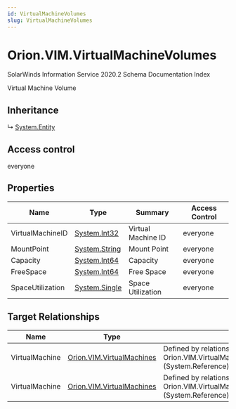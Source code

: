 ```yaml
---
id: VirtualMachineVolumes
slug: VirtualMachineVolumes
---
```


# Orion.VIM.VirtualMachineVolumes

SolarWinds Information Service 2020.2 Schema Documentation Index

Virtual Machine Volume

## Inheritance

↳ [System.Entity](./../System/Entity)

## Access control

everyone

## Properties

| Name | Type | Summary | Access Control |
| ------ | ------ | ------ | ------ |
| VirtualMachineID | [System.Int32](https://docs.microsoft.com/en-us/dotnet/api/system.int32) | Virtual Machine ID | everyone |
| MountPoint | [System.String](https://docs.microsoft.com/en-us/dotnet/api/system.string) | Mount Point | everyone |
| Capacity | [System.Int64](https://docs.microsoft.com/en-us/dotnet/api/system.int64) | Capacity | everyone |
| FreeSpace | [System.Int64](https://docs.microsoft.com/en-us/dotnet/api/system.int64) | Free Space | everyone |
| SpaceUtilization | [System.Single](https://docs.microsoft.com/en-us/dotnet/api/system.single) | Space Utilization | everyone |

## Target Relationships

| Name | Type | Notes |
| ------ | ------ | ------ |
| VirtualMachine | [Orion.VIM.VirtualMachines](./../Orion.VIM/VirtualMachines) | Defined by relationship Orion.VIM.VirtualMachineToVirtualVolumesMappingReference (System.Reference) |
| VirtualMachine | [Orion.VIM.VirtualMachines](./../Orion.VIM/VirtualMachines) | Defined by relationship Orion.VIM.VirtualMachineToVirtualVolumesMappingReference (System.Reference) |

